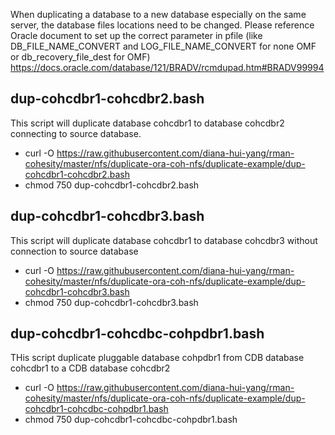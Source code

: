 When duplicating a database to a new database especially on the same server, the database files locations need to be changed. Please reference Oracle document to set up the correct parameter in pfile (like DB_FILE_NAME_CONVERT and LOG_FILE_NAME_CONVERT for none OMF or db_recovery_file_dest for OMF)
https://docs.oracle.com/database/121/BRADV/rcmdupad.htm#BRADV99994

## dup-cohcdbr1-cohcdbr2.bash
This script will duplicate database cohcdbr1 to database cohcdbr2 connecting to source database.

- curl -O https://raw.githubusercontent.com/diana-hui-yang/rman-cohesity/master/nfs/duplicate-ora-coh-nfs/duplicate-example/dup-cohcdbr1-cohcdbr2.bash
- chmod 750 dup-cohcdbr1-cohcdbr2.bash

## dup-cohcdbr1-cohcdbr3.bash
This script will duplicate database cohcdbr1 to database cohcdbr3 without connection to source database

- curl -O https://raw.githubusercontent.com/diana-hui-yang/rman-cohesity/master/nfs/duplicate-ora-coh-nfs/duplicate-example/dup-cohcdbr1-cohcdbr3.bash
- chmod 750 dup-cohcdbr1-cohcdbr3.bash

## dup-cohcdbr1-cohcdbc-cohpdbr1.bash
THis script duplicate pluggable database cohpdbr1 from CDB database cohcdbr1 to a CDB database cohcdbr2

- curl -O https://raw.githubusercontent.com/diana-hui-yang/rman-cohesity/master/nfs/duplicate-ora-coh-nfs/duplicate-example/dup-cohcdbr1-cohcdbc-cohpdbr1.bash
- chmod 750 dup-cohcdbr1-cohcdbc-cohpdbr1.bash
